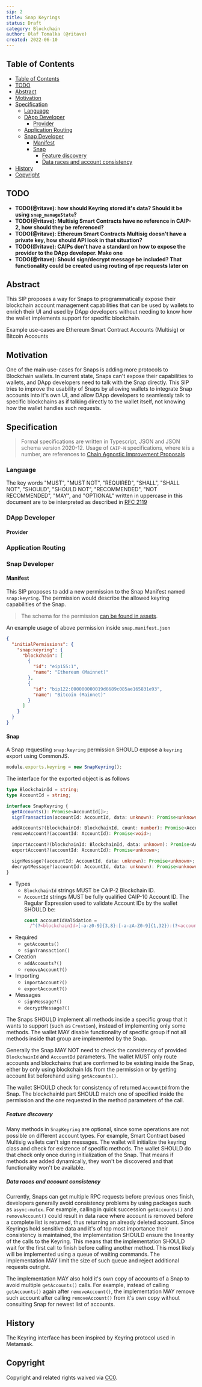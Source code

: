 ```yaml
---
sip: 2
title: Snap Keyrings
status: Draft
category: Blockchain
author: Olaf Tomalka (@ritave)
created: 2022-06-10
---
```


## Table of Contents

- [Table of Contents](#table-of-contents)
- [TODO](#todo)
- [Abstract](#abstract)
- [Motivation](#motivation)
- [Specification](#specification)
  - [Language](#language)
  - [DApp Developer](#dapp-developer)
    - [Provider](#provider)
  - [Application Routing](#application-routing)
  - [Snap Developer](#snap-developer)
    - [Manifest](#manifest)
    - [Snap](#snap)
      - [Feature discovery](#feature-discovery)
      - [Data races and account consistency](#data-races-and-account-consistency)
- [History](#history)
- [Copyright](#copyright)

## TODO

- **TODO(@ritave): how should Keyring stored it's data? Should it be using `snap_manageState`?**
- **TODO(@ritave): Multisig Smart Contracts have no reference in CAIP-2, how should they be referenced?**
- **TODO(@ritave): Ethereum Smart Contracts Multisig doesn't have a private key, how should API look in that situation?**
- **TODO(@ritave): CAIPs don't have a standard on how to expose the provider to the DApp developer. Make one**
- **TODO(@ritave): Should sign/decrypt message be included? That functionality could be created using routing of rpc requests later on**

## Abstract

This SIP proposes a way for Snaps to programmatically expose their blockchain account management capabilities that can be used by wallets to enrich their UI and used by DApp developers without needing to know how the wallet implements support for specific blockchain.

Example use-cases are Ethereum Smart Contract Accounts (Multisig) or Bitcoin Accounts

## Motivation

One of the main use-cases for Snaps is adding more protocols to Blockchain wallets. In current state, Snaps can't expose their capabilities to wallets, and DApp developers need to talk with the Snap directly. This SIP tries to improve the usability of Snaps by allowing wallets to integrate Snap accounts into it's own UI, and allow DApp developers to seamlessly talk to specific blockchains as if talking directly to the wallet itself, not knowing how the wallet handles such requests.

## Specification

> Formal specifications are written in Typescript, JSON and JSON schema version 2020-12. Usage of `CAIP-N` specifications, where `N` is a number, are references to [Chain Agnostic Improvement Proposals](https://github.com/ChainAgnostic/CAIPs)

### Language

The key words "MUST", "MUST NOT", "REQUIRED", "SHALL", "SHALL NOT",
"SHOULD", "SHOULD NOT", "RECOMMENDED", "NOT RECOMMENDED", "MAY", and
"OPTIONAL" written in uppercase in this document are to be interpreted as described in [RFC 2119](https://www.ietf.org/rfc/rfc2119.txt)

### DApp Developer

#### Provider

### Application Routing

### Snap Developer

#### Manifest

This SIP proposes to add a new permission to the Snap Manifest named `snap:keyring`. The permission would describe the allowed keyring capabilities of the Snap.

> The schema for the permission [can be found in assets](../assets/SIP/sip-2/permission.schema.json).

An example usage of above permission inside `snap.manifest.json`

```json
{
  "initialPermissions": {
    "snap:keyring": {
      "blockchain": [
        {
          "id": "eip155:1",
          "name": "Ethereum (Mainnet)"
        },
        {
          "id": "bip122:000000000019d6689c085ae165831e93",
          "name": "Bitcoin (Mainnet)"
        }
      ]
    }
  }
}
```

#### Snap

A Snap requesting `snap:keyring` permission SHOULD expose a `keyring` export using CommonJS.

```typescript
module.exports.keyring = new SnapKeyring();
```

The interface for the exported object is as follows

```typescript
type BlockchainId = string;
type AccountId = string;

interface SnapKeyring {
  getAccounts(): Promise<AccountId[]>;
  signTransaction(accountId: AccountId, data: unknown): Promise<unknown>;

  addAccounts?(blockchainId: BlockchainId, count: number): Promise<AccountId[]>;
  removeAccount?(accountId: AccountId): Promise<void>;

  importAccount?(blockchainId: BlockchainId, data: unknown): Promise<AccountId>;
  exportAccount?(accountId: AccountId): Promise<unknown>;

  signMessage?(accountId: AccountId, data: unknown): Promise<unknown>;
  decryptMessage?(accountId: AccountId, data: unknown): Promise<unknown>;
}
```

- Types
  - `BlockchainId` strings MUST be CAIP-2 Blockchain ID.
  - `AccountId` strings MUST be fully qualified CAIP-10 Account ID. The Regular Expression used to validate Account IDs by the wallet SHOULD be:
    ```typescript
    const accountIdValidation =
      /^(?<blockchainId>[-a-z0-9]{3,8}:[-a-zA-Z0-9]{1,32}):(?<accountAddress>[a-zA-Z0-9]{1,64})$/;
    ```
- Required
  - `getAccounts()`
  - `signTransaction()`
- Creation
  - `addAccounts?()`
  - `removeAccount?()`
- Importing
  - `importAccount?()`
  - `exportAccount?()`
- Messages
  - `signMessage?()`
  - `decryptMessage?()`

The Snaps SHOULD implement all methods inside a specific group that it wants to support (such as `Creation`), instead of implementing only some methods. The wallet MAY disable functionality of specific group if not all methods inside that group are implemented by the Snap.

Generally the Snap MAY NOT need to check the consistency of provided `BlockchainId` and `AccountId` parameters. The wallet MUST only route accounts and blockchains that are confirmed to be existing inside the Snap, either by only using blockchain Ids from the permission or by getting account list beforehand using `getAccounts()`.

The wallet SHOULD check for consistency of returned `AccountId` from the Snap. The blockchainId part SHOULD match one of specified inside the permission and the one requested in the method parameters of the call.

##### Feature discovery

Many methods in `SnapKeyring` are optional, since some operations are not possible on different account types. For example, Smart Contract based Multisig wallets can't sign messages. The wallet will initialize the keyring class and check for existence of specific methods. The wallet SHOULD do that check only once during initialization of the Snap. That means if methods are added dynamically, they won't be discovered and that functionality won't be available.

##### Data races and account consistency

Currently, Snaps can get multiple RPC requests before previous ones finish, developers generally avoid consistency problems by using packages such as `async-mutex`. For example, calling in quick succession `getAccounts()` and `removeAccount()` could result in data race where account is removed before a complete list is returned, thus returning an already deleted account. Since Keyrings hold sensitive data and it's of top most importance their consistency is maintained, the implementation SHOULD ensure the linearity of the calls to the Keyring. This means that the implementation SHOULD wait for the first call to finish before calling another method. This most likely will be implemented using a queue of waiting commands. The implementation MAY limit the size of such queue and reject additional requests outright.

The implementation MAY also hold it's own copy of accounts of a Snap to avoid multiple `getAccounts()` calls. For example, instead of calling `getAccounts()` again after `removeAccount()`, the implementation MAY remove such account after calling `removeAccount()` from it's own copy without consulting Snap for newest list of accounts.

## History

The Keyring interface has been inspired by Keyring protocol used in Metamask.

## Copyright

Copyright and related rights waived via [CC0](../LICENSE).
